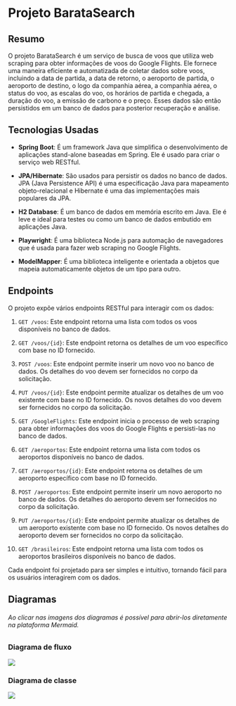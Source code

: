 # Projeto BarataSearch

## Resumo
O projeto BarataSearch é um serviço de busca de voos que utiliza web scraping para obter informações de voos do Google Flights. Ele fornece uma maneira eficiente e automatizada de coletar dados sobre voos, incluindo a data de partida, a data de retorno, o aeroporto de partida, o aeroporto de destino, o logo da companhia aérea, a companhia aérea, o status do voo, as escalas do voo, os horários de partida e chegada, a duração do voo, a emissão de carbono e o preço. Esses dados são então persistidos em um banco de dados para posterior recuperação e análise.

## Tecnologias Usadas
- **Spring Boot**: É um framework Java que simplifica o desenvolvimento de aplicações stand-alone baseadas em Spring. Ele é usado para criar o serviço web RESTful.

- **JPA/Hibernate**: São usados para persistir os dados no banco de dados. JPA (Java Persistence API) é uma especificação Java para mapeamento objeto-relacional e Hibernate é uma das implementações mais populares da JPA.

- **H2 Database**: É um banco de dados em memória escrito em Java. Ele é leve e ideal para testes ou como um banco de dados embutido em aplicações Java.

- **Playwright**: É uma biblioteca Node.js para automação de navegadores que é usada para fazer web scraping no Google Flights.

- **ModelMapper**: É uma biblioteca inteligente e orientada a objetos que mapeia automaticamente objetos de um tipo para outro.

## Endpoints
O projeto expõe vários endpoints RESTful para interagir com os dados:

1. `GET /voos`: Este endpoint retorna uma lista com todos os voos disponíveis no banco de dados.

2. `GET /voos/{id}`: Este endpoint retorna os detalhes de um voo específico com base no ID fornecido.

3. `POST /voos`: Este endpoint permite inserir um novo voo no banco de dados. Os detalhes do voo devem ser fornecidos no corpo da solicitação.

4. `PUT /voos/{id}`: Este endpoint permite atualizar os detalhes de um voo existente com base no ID fornecido. Os novos detalhes do voo devem ser fornecidos no corpo da solicitação.

5. `GET /GoogleFlights`: Este endpoint inicia o processo de web scraping para obter informações dos voos do Google Flights e persisti-las no banco de dados.

6. `GET /aeroportos`: Este endpoint retorna uma lista com todos os aeroportos disponíveis no banco de dados.

7. `GET /aeroportos/{id}`: Este endpoint retorna os detalhes de um aeroporto específico com base no ID fornecido.

8. `POST /aeroportos`: Este endpoint permite inserir um novo aeroporto no banco de dados. Os detalhes do aeroporto devem ser fornecidos no corpo da solicitação.

9. `PUT /aeroportos/{id}`: Este endpoint permite atualizar os detalhes de um aeroporto existente com base no ID fornecido. Os novos detalhes do aeroporto devem ser fornecidos no corpo da solicitação.

10. `GET /brasileiros`: Este endpoint retorna uma lista com todos os aeroportos brasileiros disponíveis no banco de dados.

Cada endpoint foi projetado para ser simples e intuitivo, tornando fácil para os usuários interagirem com os dados.

## Diagramas
###### Ao clicar nas imagens dos diagramas é possível para abrir-los diretamente na plataforma Mermaid.

### Diagrama de fluxo
[![](https://mermaid.ink/img/pako:eNqdlMtu00AUhl_laNZJVV8wSRZITdKkLUJIlLLAyeJ0fJKMsH2sGbvQRn0YxKIrljxBXozjS2igLApejWfm_-b8_1y2SnNCaqRWKX_WG7QlvJ8ucpDvJD7Pd9-14SX0-69gHF-5avfVGgbU5BwCQ2a0ZUf2xuweGMZoscRLQqs3y5YxbqSTR2lCK5MTVBkgWS7Ylgz1L0IiWigEAY4quGHuEJMGMfXik71gwnlpOU3JgiVN1wSi4dRoU-LuYfdNVmGouhU7ytRrMKcHmMu6bk1QWG79_EHplKetcnagfEcFO1OyvQWTl2RxTaA5k0CuMde1SXGTsOsIs5Yw9yTQFdusxv8gV1f5GIKr67Yk0BwTdIBPLHRB-PEH_r8I_DaCBvBc861m1mj-1XarnftPbcvuPsPwvAWcxe3BkmGES22xMPn6qjRpe1pWeCcpIFh0hVSU_SqjXmjOvE4JZqlZb8p9YWcN9jx-67qJjbRuNDXtI6k7JFcp_I7yA1_njfziUX4o-M0V_83VRSN_Hc9MtlQ9lZEsYBK5gdt6fKHKDWW0UCNpJmg_LdQiv5d5WMmJvc21GpW2op6qCrkwNDW4tpip0QpTJ70F5h-Zs_0k-VWjrfqiRv0wOgqiyPcGXuAFg4E3DHvqVvqD8OVROAjC0PNkzBve99RdQ_CO_OMgOvajaBgNhkPff9FTlNTb_6Z9MZqH4_4nOGl31w?type=png)](https://mermaid.live/edit#pako:eNqdlMtu00AUhl_laNZJVV8wSRZITdKkLUJIlLLAyeJ0fJKMsH2sGbvQRn0YxKIrljxBXozjS2igLApejWfm_-b8_1y2SnNCaqRWKX_WG7QlvJ8ucpDvJD7Pd9-14SX0-69gHF-5avfVGgbU5BwCQ2a0ZUf2xuweGMZoscRLQqs3y5YxbqSTR2lCK5MTVBkgWS7Ylgz1L0IiWigEAY4quGHuEJMGMfXik71gwnlpOU3JgiVN1wSi4dRoU-LuYfdNVmGouhU7ytRrMKcHmMu6bk1QWG79_EHplKetcnagfEcFO1OyvQWTl2RxTaA5k0CuMde1SXGTsOsIs5Yw9yTQFdusxv8gV1f5GIKr67Yk0BwTdIBPLHRB-PEH_r8I_DaCBvBc861m1mj-1XarnftPbcvuPsPwvAWcxe3BkmGES22xMPn6qjRpe1pWeCcpIFh0hVSU_SqjXmjOvE4JZqlZb8p9YWcN9jx-67qJjbRuNDXtI6k7JFcp_I7yA1_njfziUX4o-M0V_83VRSN_Hc9MtlQ9lZEsYBK5gdt6fKHKDWW0UCNpJmg_LdQiv5d5WMmJvc21GpW2op6qCrkwNDW4tpip0QpTJ70F5h-Zs_0k-VWjrfqiRv0wOgqiyPcGXuAFg4E3DHvqVvqD8OVROAjC0PNkzBve99RdQ_CO_OMgOvajaBgNhkPff9FTlNTb_6Z9MZqH4_4nOGl31w)

### Diagrama de classe
[![](https://mermaid.ink/img/pako:eNrtG1tv27r5rwh-chCnaNo0PTW6boqtJsaxLc9yMuCsg0FLjKNNFjVKcpMW_e_7KFESSVGXnJMOe1heYn9X8rvy5u8Dl3h4MB64AYrjqY_2FB2ML6EBfxnIuEIUJcjBiLoPDqZH38VmFAW-ixKfhMb3nJb9nR6QHw6dhPrh_u__MBDdxyc59kf-j5PmcqcgdYdiPCHhvb8X5ZzlIgyP-kdMJ4x6iQ64TpDSQAOMMQ215BEI-kqop8EQEigqZmGC95gaBz_0D-lh5gVaLHpk2BXwO_43kWJOQK5LwhC7zE4b_4BJmqgEPohtQIHouX-PE18c1ukeJ8xwMUmpi4cn48yMTvZNMnVu4wX4NligKAIz1sx8eqiwTJJArBHlfEX7vVYMiXBormZMhJ1_FKYSJxAmrnHvhygwuLWvTMfarszJr-a11UEKwrab2eZ2bvcgnFrOZD2bmH1o76y100k4sZcbc2Nvl_bC6kl6Pdvc3F71JJ7Plr9a09myJ7m1MGdzTULlDjIxJRGhCQEXJZQEAYSnmFQlniexgRSA4NJdGruIlhwzb8ijFXy8xnFEwhhbYeInTx9Lok8Cf-DDPCr-eNjCV8CnG7tNxBVFsR9gn2qlzYFaGIooyAcq6leShn-5Q4HvVfYCxYaXkJ5TQ0GCqTCwwjIjo7fcO-J7nzQpdkc6fRdXXosFPHAWXj2Suj_PHJeiCEKpIIrl7zXPg7w2nwO67ioA6jwD4AYPl6ria0L2Af4c-PuHJOYNpJroCtHE99DIUBFTHCd-SEqEB6VQJWYwTlcf2581cQLjKSIEPnIf_n4Viql49DAlatxU2vpEjDbzC_fy0DlDVY5FJPYTQp_GhlkHcnKhH2i6QWtRKKF6WsffB6hwbMy-aHh0RUNXJTh5La81iaeqaE5eDfMRjN6gKx7KBYdFtpCZMrM6rxXFDgqO-QTrchq4lPqnFLwvodyslXwvAoKF6m3iB_mygX3iiKIg5EhH-MYJqrIyNu6UEnMKqzT_HhaEgFjBR-KRoWyCLBxYpk8xdDbfIz8vy8GVlKKnzD6gMS8tmX-Oon4WHHo6xZRCaS2sOLevr601-ICwFVGXabOsqvwoBGWspmlpYVPbmpkTxEy-I78zh9XyDt-lqCtKuVy75VxghkOZIDRssrhYOf-Qo1VvfZLHApBsODAW60iC5L8woobq3zFKZqz2riJ5Q2LkM_tdTakSqWtAUucRshYlKXSmb8zLTC1LoJGhT6z8G8Ppah-LJ6EwqPbJg_KvKQrZFDyskPO9VpmX2tbHJiCsmD5-ZFkorgPllXXA5s6Mi4I7TGPYoN3OpsafjPN5fXOY9Sulk4j4kBywBs22ao7EOjwRsHENq1V3IgtcirpUeTJSN7oTzapT12Jf3JRKu9KuYtn8xO4vT66x90qNV7-q_onBIZmXJ2EHFU_LOpVLDhEKH3yNAC-lyEUaHjbwNK7DMaQUTF-jBNEd0WmPKHZFMNgIZ2XkhlBUFhBtIPJ5t8ZjQdNit7ZY50ZrVVHQtBhdUTEpLK7KrRCqbxQJ09wxKn8Blt2n8DqZ72pVIYdK_lUYrdy5KmcBlkNAnXLu_9qEOViOEoV3xUJE5cyBYhCd1M-reAzVzCSg1HirclnJ5rLz_IScZsZmrS7BBztdIsJaUT1VDhBZYUKkpDgTGi9bBzeVAo5fY1i06dIQdRYT1FlIArInk-Zi0lJnwH9HP0bNyguCyQPeI-9_olKxGNsI_lKDTMLpXaxE7KL0rypLwNRiQRP2VSDoIl_AaoNHL5BHToPAAquNtpOGZtswxqbajdrrdlfNbqrXqL1Wz8WgVmXKSF0avHjlX8mpoimLElqfYA0yeXY1ySzQ-pz8f4d6Vofy2JFAtudo3DUGfK8bj-T-cyTiklNpUz99Oc12UNkQZBPoSmAGk5lOGo8Tr5C3xv9OIQmtRxdH2S2fdBr97PGeakRKQ9Thi_qK4xjtcRf15oGSr2gXYAiMNMbPEz4y9OzSPuIzoTvf83BYWeWPGaUuULKJBt1sEg1xi0U6RXcYhFuEbcwpTJcdUmFqUUroS9mmTbRkpVbCZnu1srVY7hnqegXVkiSfSRp6L2W3mjzJWHVss4XqtC1m6RLcyxZQMLN77FLIDQo94SbsdKdJZF2xAnU3SRIxHwU44WiD5v_rlyvQzkIPUS_zZnEmlYYoeSDU_4aFSd1qgC-i7b6ekJpy8xKawpqn6iH4Enr8tkRpLRwvoZ2mIXs3UWlcK4AX0fKQx2elRRJv7_6J3cTYEe-J68oWSsZD-TEH32DkQT5ncP55ZPwN7zrHlCuoXf2II62uLFjxYBaAknKIOLB4xCLuzMpdGWOXQTyXZWAEGcHNIWku6o4CbbCDWi0E4YUctskrxp8dIsOMOCoWUfJM5dNoYUUrHCsry1rZKjUBfHZjPsaKPUeI5qvxLvL56bgLlFKQVQkrsIiOPYOLVisYpdiA-pXWClgRIsazus2pXljp9ga0tt80Eet7Rj_Ruo7Tdn8Qt97unZrW2l7Z643tjI0Fij7myopA_STEl_ZMHzKYPqluy3ehB8joOQ73lf_ihJ6XKQBf3gAjlFPFl5pr_LJRggu9q6de1wvszRYzHwpqz11O8SPsGOLegnaEBBiFL3F_Ld1sltN60cskgXjmrQidQLWorqWrU51RVmmU2Za3bRpceWmoHmhKd3PsVkK5XZSOK0qoW4MoRwg1OD8GqNTlW3shpKSiyzfhlcJ8Yy2KdSX3atJokQaJH-d31RsU_6v9qnwzW1jb3-ylJSfE2cqcrk17OzU35vbGXpvbq7XpzOYKlfJ2aaw-dnjmpfppAuMVrtSUdx--6yM2I8d9wF4alAWacbEXozJ9jIIjgrnOwvvqgBCHrCAd1JIs2q94MlBlMKEHdoMLIWQdckHVAXnVL2EQalVxSQhrqgTnQIgRJkQ6YLQOG_yYZSyTqLAVJ_IloxTFgjLte5N8DtXs9P7P3n_erufba9u-nlvbz_PZ9c1GcTPDT-zFam5BNLQR5kQLa7mxM6GzqdlNsbW2d_Z800W5sK0pC8N5p8SZvVCFTWd3W5i_nU3DXN7MTEdD0YpkWbCe2TqU5UzMuZbJ2ZibWwfmZ2uQ09u1OYEk02Mn5vrKXjZhV2trosM1Pn1B6eO0epugcHEkP5quI6FCqj2FKXIQiDLZywRe--UWzNK-1NeA54VXiy-P-sqXQi0PhYrMiaH8Kc-bfKgAsb1j44jHmkcTI_k5UqOSky71ZJfgA6s37E4ipUFhyBOdVpFHuMqIoD6NjVW-4NQYRXjfJdOWtymiYFYooN_GAukIVuQRUYcmK5F4i1PzrpFJTMWxeC8mfl8iDZLFVzHIYsiw8uqWUh_uyIAQ7jFh5drm-QKkm48-zsy4ns-Ru5of4D-Tqzc5v5ToTS88qnxOwFRsxRVUP6PlK6Peo8vuHfpQoz1NI3RLg6GH77MCV0UhQHhcSzAWNzMN7I49EhPCRlobUHwgRzxNo4BYcYRcMoRN1J7t95o4xGXBkKWH3cygHkPwe9ZiSeNYC9Y7-Ddoe_m3cjXU8Tujs7NPyk-GerHUfgHTi0v6sQu72enBo_n9RS8-6dU_06X7IYekoFy_yj8Y4MJasLWVsqCseOQqaRKfl7ZTZu9Du4QJT0m1pE0nwA3k0tESm4zwVpcbQ5xAHZuNpA4u-6VeojALBd08foWwNvLGs29GrTnj7uConel20NcPmzsY2k5wO1i1pzfMBuqjdTFi80WljqJacmr5qwWKzgkVrraD1eaLlqqel4PR4IBhA-d7g_Egq39fBskDPuAvgzF8hFKNQNCXAVQ_IAVzEOcpdAfjhKZ4NEgjKLSY_xSzAEK3_o0Q8etg_H3wOBifXbx7--r968vX7z58eP_h7evzN6PB02D89tXl-cX52zeXv7x7--Hy4uL83Y_R4Fsm4fzV6_evAXj-y8WHN-dvLi8uRwPssSRZ8J-Csn8__gPCdJig?type=png)](https://mermaid.live/edit#pako:eNrtG1tv27r5rwh-chCnaNo0PTW6boqtJsaxLc9yMuCsg0FLjKNNFjVKcpMW_e_7KFESSVGXnJMOe1heYn9X8rvy5u8Dl3h4MB64AYrjqY_2FB2ML6EBfxnIuEIUJcjBiLoPDqZH38VmFAW-ixKfhMb3nJb9nR6QHw6dhPrh_u__MBDdxyc59kf-j5PmcqcgdYdiPCHhvb8X5ZzlIgyP-kdMJ4x6iQ64TpDSQAOMMQ215BEI-kqop8EQEigqZmGC95gaBz_0D-lh5gVaLHpk2BXwO_43kWJOQK5LwhC7zE4b_4BJmqgEPohtQIHouX-PE18c1ukeJ8xwMUmpi4cn48yMTvZNMnVu4wX4NligKAIz1sx8eqiwTJJArBHlfEX7vVYMiXBormZMhJ1_FKYSJxAmrnHvhygwuLWvTMfarszJr-a11UEKwrab2eZ2bvcgnFrOZD2bmH1o76y100k4sZcbc2Nvl_bC6kl6Pdvc3F71JJ7Plr9a09myJ7m1MGdzTULlDjIxJRGhCQEXJZQEAYSnmFQlniexgRSA4NJdGruIlhwzb8ijFXy8xnFEwhhbYeInTx9Lok8Cf-DDPCr-eNjCV8CnG7tNxBVFsR9gn2qlzYFaGIooyAcq6leShn-5Q4HvVfYCxYaXkJ5TQ0GCqTCwwjIjo7fcO-J7nzQpdkc6fRdXXosFPHAWXj2Suj_PHJeiCEKpIIrl7zXPg7w2nwO67ioA6jwD4AYPl6ria0L2Af4c-PuHJOYNpJroCtHE99DIUBFTHCd-SEqEB6VQJWYwTlcf2581cQLjKSIEPnIf_n4Viql49DAlatxU2vpEjDbzC_fy0DlDVY5FJPYTQp_GhlkHcnKhH2i6QWtRKKF6WsffB6hwbMy-aHh0RUNXJTh5La81iaeqaE5eDfMRjN6gKx7KBYdFtpCZMrM6rxXFDgqO-QTrchq4lPqnFLwvodyslXwvAoKF6m3iB_mygX3iiKIg5EhH-MYJqrIyNu6UEnMKqzT_HhaEgFjBR-KRoWyCLBxYpk8xdDbfIz8vy8GVlKKnzD6gMS8tmX-Oon4WHHo6xZRCaS2sOLevr601-ICwFVGXabOsqvwoBGWspmlpYVPbmpkTxEy-I78zh9XyDt-lqCtKuVy75VxghkOZIDRssrhYOf-Qo1VvfZLHApBsODAW60iC5L8woobq3zFKZqz2riJ5Q2LkM_tdTakSqWtAUucRshYlKXSmb8zLTC1LoJGhT6z8G8Ppah-LJ6EwqPbJg_KvKQrZFDyskPO9VpmX2tbHJiCsmD5-ZFkorgPllXXA5s6Mi4I7TGPYoN3OpsafjPN5fXOY9Sulk4j4kBywBs22ao7EOjwRsHENq1V3IgtcirpUeTJSN7oTzapT12Jf3JRKu9KuYtn8xO4vT66x90qNV7-q_onBIZmXJ2EHFU_LOpVLDhEKH3yNAC-lyEUaHjbwNK7DMaQUTF-jBNEd0WmPKHZFMNgIZ2XkhlBUFhBtIPJ5t8ZjQdNit7ZY50ZrVVHQtBhdUTEpLK7KrRCqbxQJ09wxKn8Blt2n8DqZ72pVIYdK_lUYrdy5KmcBlkNAnXLu_9qEOViOEoV3xUJE5cyBYhCd1M-reAzVzCSg1HirclnJ5rLz_IScZsZmrS7BBztdIsJaUT1VDhBZYUKkpDgTGi9bBzeVAo5fY1i06dIQdRYT1FlIArInk-Zi0lJnwH9HP0bNyguCyQPeI-9_olKxGNsI_lKDTMLpXaxE7KL0rypLwNRiQRP2VSDoIl_AaoNHL5BHToPAAquNtpOGZtswxqbajdrrdlfNbqrXqL1Wz8WgVmXKSF0avHjlX8mpoimLElqfYA0yeXY1ySzQ-pz8f4d6Vofy2JFAtudo3DUGfK8bj-T-cyTiklNpUz99Oc12UNkQZBPoSmAGk5lOGo8Tr5C3xv9OIQmtRxdH2S2fdBr97PGeakRKQ9Thi_qK4xjtcRf15oGSr2gXYAiMNMbPEz4y9OzSPuIzoTvf83BYWeWPGaUuULKJBt1sEg1xi0U6RXcYhFuEbcwpTJcdUmFqUUroS9mmTbRkpVbCZnu1srVY7hnqegXVkiSfSRp6L2W3mjzJWHVss4XqtC1m6RLcyxZQMLN77FLIDQo94SbsdKdJZF2xAnU3SRIxHwU44WiD5v_rlyvQzkIPUS_zZnEmlYYoeSDU_4aFSd1qgC-i7b6ekJpy8xKawpqn6iH4Enr8tkRpLRwvoZ2mIXs3UWlcK4AX0fKQx2elRRJv7_6J3cTYEe-J68oWSsZD-TEH32DkQT5ncP55ZPwN7zrHlCuoXf2II62uLFjxYBaAknKIOLB4xCLuzMpdGWOXQTyXZWAEGcHNIWku6o4CbbCDWi0E4YUctskrxp8dIsOMOCoWUfJM5dNoYUUrHCsry1rZKjUBfHZjPsaKPUeI5qvxLvL56bgLlFKQVQkrsIiOPYOLVisYpdiA-pXWClgRIsazus2pXljp9ga0tt80Eet7Rj_Ruo7Tdn8Qt97unZrW2l7Z643tjI0Fij7myopA_STEl_ZMHzKYPqluy3ehB8joOQ73lf_ihJ6XKQBf3gAjlFPFl5pr_LJRggu9q6de1wvszRYzHwpqz11O8SPsGOLegnaEBBiFL3F_Ld1sltN60cskgXjmrQidQLWorqWrU51RVmmU2Za3bRpceWmoHmhKd3PsVkK5XZSOK0qoW4MoRwg1OD8GqNTlW3shpKSiyzfhlcJ8Yy2KdSX3atJokQaJH-d31RsU_6v9qnwzW1jb3-ylJSfE2cqcrk17OzU35vbGXpvbq7XpzOYKlfJ2aaw-dnjmpfppAuMVrtSUdx--6yM2I8d9wF4alAWacbEXozJ9jIIjgrnOwvvqgBCHrCAd1JIs2q94MlBlMKEHdoMLIWQdckHVAXnVL2EQalVxSQhrqgTnQIgRJkQ6YLQOG_yYZSyTqLAVJ_IloxTFgjLte5N8DtXs9P7P3n_erufba9u-nlvbz_PZ9c1GcTPDT-zFam5BNLQR5kQLa7mxM6GzqdlNsbW2d_Z800W5sK0pC8N5p8SZvVCFTWd3W5i_nU3DXN7MTEdD0YpkWbCe2TqU5UzMuZbJ2ZibWwfmZ2uQ09u1OYEk02Mn5vrKXjZhV2trosM1Pn1B6eO0epugcHEkP5quI6FCqj2FKXIQiDLZywRe--UWzNK-1NeA54VXiy-P-sqXQi0PhYrMiaH8Kc-bfKgAsb1j44jHmkcTI_k5UqOSky71ZJfgA6s37E4ipUFhyBOdVpFHuMqIoD6NjVW-4NQYRXjfJdOWtymiYFYooN_GAukIVuQRUYcmK5F4i1PzrpFJTMWxeC8mfl8iDZLFVzHIYsiw8uqWUh_uyIAQ7jFh5drm-QKkm48-zsy4ns-Ru5of4D-Tqzc5v5ToTS88qnxOwFRsxRVUP6PlK6Peo8vuHfpQoz1NI3RLg6GH77MCV0UhQHhcSzAWNzMN7I49EhPCRlobUHwgRzxNo4BYcYRcMoRN1J7t95o4xGXBkKWH3cygHkPwe9ZiSeNYC9Y7-Ddoe_m3cjXU8Tujs7NPyk-GerHUfgHTi0v6sQu72enBo_n9RS8-6dU_06X7IYekoFy_yj8Y4MJasLWVsqCseOQqaRKfl7ZTZu9Du4QJT0m1pE0nwA3k0tESm4zwVpcbQ5xAHZuNpA4u-6VeojALBd08foWwNvLGs29GrTnj7uConel20NcPmzsY2k5wO1i1pzfMBuqjdTFi80WljqJacmr5qwWKzgkVrraD1eaLlqqel4PR4IBhA-d7g_Egq39fBskDPuAvgzF8hFKNQNCXAVQ_IAVzEOcpdAfjhKZ4NEgjKLSY_xSzAEK3_o0Q8etg_H3wOBifXbx7--r968vX7z58eP_h7evzN6PB02D89tXl-cX52zeXv7x7--Hy4uL83Y_R4Fsm4fzV6_evAXj-y8WHN-dvLi8uRwPssSRZ8J-Csn8__gPCdJig)
